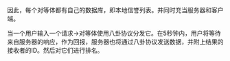 因此，每个对等体都有自己的数据库，即本地信誉列表。并同时充当服务器和客户端。

当一个用户输入一个请求->对等体使用八卦协议分发它。在5秒钟内，用户将等待来自服务器的响应，作为回报，服务器也将通过八卦协议发送数据，并附上结果的接收者的ID。然后对它们进行排名。